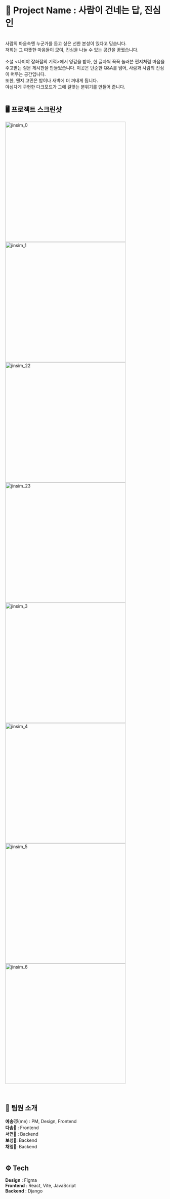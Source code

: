# 💌 Project Name : 사람이 건네는 답, **진심인**
<br>
사람의 마음속엔 누군가를 돕고 싶은 선한 본성이 있다고 믿습니다.<br>
저희는 그 따뜻한 마음들이 모여, 진심을 나눌 수 있는 공간을 꿈꿨습니다.<br>
<br>
소설 <나미야 잡화점의 기적>에서 영감을 받아,
한 글자씩 꾹꾹 눌러쓴 편지처럼 마음을 주고받는 질문 게시판을 만들었습니다.
이곳은 단순한 Q&A를 넘어, 사람과 사람의 진심이 머무는 공간입니다.
<br>
또한, 왠지 고민은 밤이나 새벽에 더 꺼내게 됩니다.<br>
야심차게 구현한 다크모드가 그에 걸맞는 분위기를 만들어 줍니다.<br>
<br>
  
## 🖥️ 프로젝트 스크린샷
<p align="left">
  <img width="380" alt="jinsim_0" src="https://github.com/user-attachments/assets/708c5aca-eaab-495e-84c6-d209d3d389c5"> <img width="380" alt="jinsim_1" src="https://github.com/user-attachments/assets/38c64ebb-de24-4597-950c-d32db186dd6a">
  <br>
  <img width="380" alt="jinsim_22" src="https://github.com/user-attachments/assets/e42254d3-503e-49c2-a399-b49d6ed0d44b"> <img width="380" alt="jinsim_23" src="https://github.com/user-attachments/assets/da6bf7ba-de57-4fd0-89d9-76d9187efcb2">
  <br>
  <img width="380" alt="jinsim_3" src="https://github.com/user-attachments/assets/27a6e938-6824-4636-aac1-f870a7caa9a2"> <img width="380" alt="jinsim_4" src="https://github.com/user-attachments/assets/bd2b8d48-b0e7-4b0c-8801-bc12b2146a98">
  <br>
  <img width="380" alt="jinsim_5" src="https://github.com/user-attachments/assets/1b711586-c6de-4c36-9230-4ab5d1264421"> <img width="380" alt="jinsim_6" src="https://github.com/user-attachments/assets/c324de97-1643-407a-93c4-3031300e0da3">
</p>
<br>

## 👫 팀원 소개

**예송**😼(me) : PM, Design, Frontend<br>
**다솜**🐰 : Frontend<br>
**서연**🙊 : Backend<br>
**보성**🐻: Backend<br>
**채영**🐼: Backend<br>
<br>
## ⚙️ Tech
**Design** : Figma<br>
**Frontend** : React, Vite, JavaScript<br>
**Backend** : Django<br>


